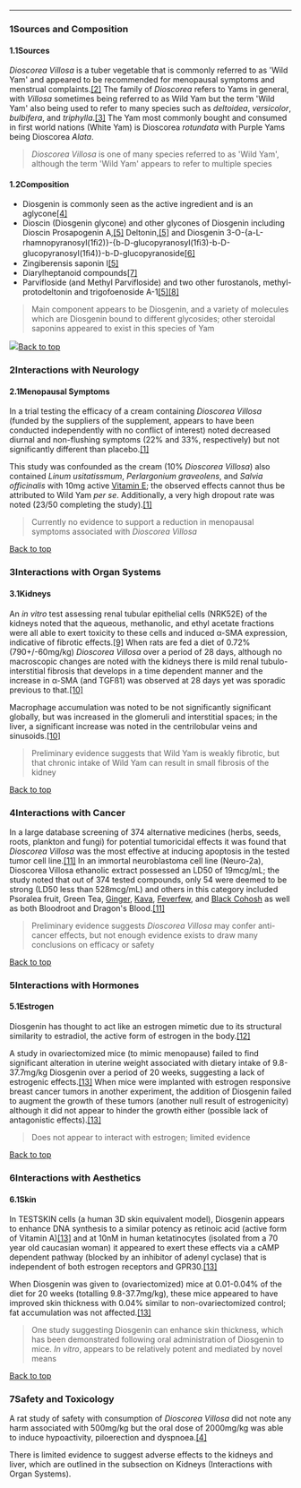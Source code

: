 





---


### 1Sources and Composition

#### 1.1Sources


*Dioscorea Villosa* is a tuber vegetable that is commonly referred to as 'Wild Yam' and appeared to be recommended for menopausal symptoms and menstrual complaints.[[2]](#ref2) The family of *Dioscorea* refers to Yams in general, with *Villosa* sometimes being referred to as Wild Yam but the term 'Wild Yam' also being used to refer to many species such as *deltoidea*, *versicolor*, *bulbifera*, and *triphylla*.[[3]](#ref3) The Yam most commonly bought and consumed in first world nations (White Yam) is Dioscorea *rotundata* with Purple Yams being Dioscorea *Alata*.



> *Dioscorea Villosa* is one of many species referred to as 'Wild Yam', although the term 'Wild Yam' appears to refer to multiple species


#### 1.2Composition


* Diosgenin is commonly seen as the active ingredient and is an aglycone[[4]](#ref4)
* Dioscin (Diosgenin glycone) and other glycones of Diosgenin including Dioscin Prosapogenin A,[[5]](#ref5) Deltonin,[[5]](#ref5) and Diosgenin 3-O-{a-L-rhamnopyranosyl(1ﬁ2)}-{b-D-glucopyranosyl(1ﬁ3)-b-D-glucopyranosyl(1ﬁ4)}-b-D-glucopyranoside[[6]](#ref6)
* Zingiberensis saponin I[[5]](#ref5)
* Diarylheptanoid compounds[[7]](#ref7)
* Parvifloside (and Methyl Parvifloside) and two other furostanols, methyl-protodeltonin and trigofoenoside A-1[[5]](#ref5)[[8]](#ref8)


> Main component appears to be Diosgenin, and a variety of molecules which are Diosgenin bound to different glycosides; other steroidal saponins appeared to exist in this species of Yam


![](https://2e9be637a5b4415c18c5-5ddb36df15af65ab8482e83373c53fe5.ssl.cf1.rackcdn.com/images/162.png)[Back to top](#c-sources-and-composition)
### 2Interactions with Neurology

#### 2.1Menopausal Symptoms


In a trial testing the efficacy of a cream containing *Dioscorea Villosa* (funded by the suppliers of the supplement, appears to have been conducted independently with no conflict of interest) noted decreased diurnal and non-flushing symptoms (22% and 33%, respectively) but not significantly different than placebo.[[1]](#ref1)


This study was confounded as the cream (10% *Dioscorea Villosa*) also contained *Linum usitatissmum*, *Perlargonium graveolens*, and *Salvia officinalis* with 10mg active [Vitamin E](/supplements/vitamin-e/); the observed effects cannot thus be attributed to Wild Yam *per se*. Additionally, a very high dropout rate was noted (23/50 completing the study).[[1]](#ref1)



> Currently no evidence to support a reduction in menopausal symptoms associated with *Dioscorea Villosa*


[Back to top](#c-interactions-with-neurology)
### 3Interactions with Organ Systems

#### 3.1Kidneys


An *in vitro* test assessing renal tubular epithelial cells (NRK52E) of the kidneys noted that the aqueous, methanolic, and ethyl acetate fractions were all able to exert toxicity to these cells and induced α-SMA expression, indicative of fibrotic effects.[[9]](#ref9) When rats are fed a diet of 0.72% (790+/-60mg/kg) *Dioscorea Villosa* over a period of 28 days, although no macroscopic changes are noted with the kidneys there is mild renal tubulo-interstitial fibrosis that develops in a time dependent manner and the increase in α-SMA (and TGFß1) was observed at 28 days yet was sporadic previous to that.[[10]](#ref10)


Macrophage accumulation was noted to be not significantly significant globally, but was increased in the glomeruli and interstitial spaces; in the liver, a significant increase was noted in the centrilobular veins and sinusoids.[[10]](#ref10)



> Preliminary evidence suggests that Wild Yam is weakly fibrotic, but that chronic intake of Wild Yam can result in small fibrosis of the kidney


[Back to top](#c-interactions-with-organ-systems)
### 4Interactions with Cancer

In a large database screening of 374 alternative medicines (herbs, seeds, roots, plankton and fungi) for potential tumoricidal effects it was found that *Dioscorea Villosa* was the most effective at inducing apoptosis in the tested tumor cell line.[[11]](#ref11) In an immortal neuroblastoma cell line (Neuro-2a), Dioscorea Villosa ethanolic extract possessed an LD50 of 19mcg/mL; the study noted that out of 374 tested compounds, only 54 were deemed to be strong (LD50 less than 528mcg/mL) and others in this category included Psoralea fruit, Green Tea, [Ginger](/supplements/ginger/), [Kava](/supplements/kava/), [Feverfew](/supplements/feverfew/), and [Black Cohosh](/supplements/black-cohosh/) as well as both Bloodroot and Dragon's Blood.[[11]](#ref11)



> Preliminary evidence suggests *Dioscorea Villosa* may confer anti-cancer effects, but not enough evidence exists to draw many conclusions on efficacy or safety


[Back to top](#c-interactions-with-cancer)
### 5Interactions with Hormones

#### 5.1Estrogen


Diosgenin has thought to act like an estrogen mimetic due to its structural similarity to estradiol, the active form of estrogen in the body.[[12]](#ref12)


A study in ovariectomized mice (to mimic menopause) failed to find significant alteration in uterine weight associated with dietary intake of 9.8-37.7mg/kg Diosgenin over a period of 20 weeks, suggesting a lack of estrogenic effects.[[13]](#ref13) When mice were implanted with estrogen responsive breast cancer tumors in another experiment, the addition of Diosgenin failed to augment the growth of these tumors (another null result of estrogenicity) although it did not appear to hinder the growth either (possible lack of antagonistic effects).[[13]](#ref13)



> Does not appear to interact with estrogen; limited evidence


[Back to top](#c-interactions-with-hormones)
### 6Interactions with Aesthetics

#### 6.1Skin


In TESTSKIN cells (a human 3D skin equivalent model), Diosgenin appears to enhance DNA synthesis to a similar potency as retinoic acid (active form of Vitamin A)[[13]](#ref13) and at 10nM in human ketatinocytes (isolated from a 70 year old caucasian woman) it appeared to exert these effects via a cAMP dependent pathway (blocked by an inhibitor of adenyl cyclase) that is independent of both estrogen receptors and GPR30.[[13]](#ref13)


When Diosgenin was given to (ovariectomized) mice at 0.01-0.04% of the diet for 20 weeks (totalling 9.8-37.7mg/kg), these mice appeared to have improved skin thickness with 0.04% similar to non-ovariectomized control; fat accumulation was not affected.[[13]](#ref13)



> One study suggesting Diosgenin can enhance skin thickness, which has been demonstrated following oral administration of Diosgenin to mice. *In vitro*, appears to be relatively potent and mediated by novel means


[Back to top](#c-interactions-with-aesthetics)
### 7Safety and Toxicology

A rat study of safety with consumption of *Dioscorea Villosa* did not note any harm associated with 500mg/kg but the oral dose of 2000mg/kg was able to induce hypoactivity, piloerection and dyspnoea.[[4]](#ref4)


There is limited evidence to suggest adverse effects to the kidneys and liver, which are outlined in the subsection on Kidneys (Interactions with Organ Systems).

 


